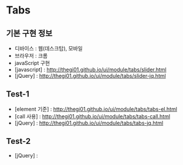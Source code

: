 # Tabs

## 기본 구현 정보

- 디바이스 : 웹(데스크탑), 모바일
- 브라우저 : 크롬
- javaScript 구현
- [javascript] : http://thegi01.github.io/ui/module/tabs/slider.html
- [jQuery] : http://thegi01.github.io/ui/module/tabs/slider-jq.html


## Test-1
- [element 기준] : http://thegi01.github.io/ui/module/tabs/tabs-el.html
- [call 사용] : http://thegi01.github.io/ui/module/tabs/tabs-call.html
- [jQuery] : http://thegi01.github.io/ui/module/tabs/tabs-jq.html

## Test-2
- [jQuery] :
